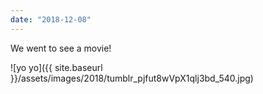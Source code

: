 ```yaml
---
date: "2018-12-08"
---
```


We went to see a movie!

![yo yo]({{ site.baseurl }}/assets/images/2018/tumblr_pjfut8wVpX1qlj3bd_540.jpg)

